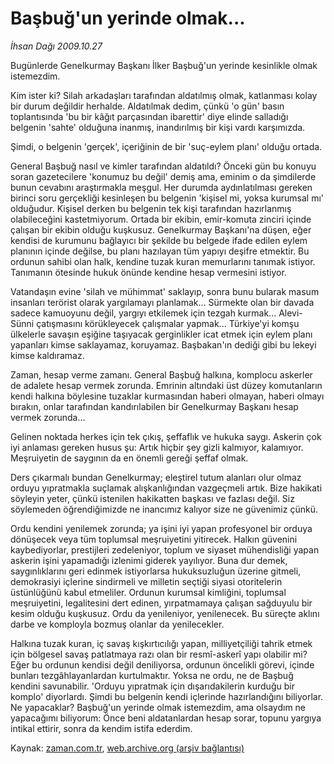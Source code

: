 # Başbuğ'un yerinde olmak...

*İhsan Dağı 2009.10.27*

<tr><td class="metin" colspan="2" style="padding-top: 20px; padding-left: 5px; ">Bugünlerde Genelkurmay Başkanı İlker Başbuğ'un yerinde kesinlikle olmak istemezdim.</td></tr><tr><td class="metin" colspan="2" style="padding-top: 20px; padding-left: 5px; "><p>Kim ister ki? Silah arkadaşları tarafından aldatılmış olmak, katlanması kolay bir durum değildir herhalde. Aldatılmak dedim, çünkü 'o gün' basın toplantısında 'bu bir kâğıt parçasından ibarettir' diye elinde salladığı belgenin 'sahte' olduğuna inanmış, inandırılmış bir kişi vardı karşımızda.
<p>Şimdi, o belgenin 'gerçek', içeriğinin de bir 'suç-eylem planı' olduğu ortada.
<p>General Başbuğ nasıl ve kimler tarafından aldatıldı? Önceki gün bu konuyu soran gazetecilere 'konumuz bu değil' demiş ama, eminim o da şimdilerde bunun cevabını araştırmakla meşgul. Her durumda aydınlatılması gereken birinci soru gerçekliği kesinleşen bu belgenin 'kişisel mi, yoksa kurumsal mı' olduğudur. Kişisel derken bu belgenin tek kişi tarafından hazırlanmış olabileceğini kastetmiyorum. Ortada bir ekibin, emir-komuta zinciri içinde çalışan bir ekibin olduğu kuşkusuz. Genelkurmay Başkanı'na düşen, eğer kendisi de kurumunu bağlayıcı bir şekilde bu belgede ifade edilen eylem planının içinde değilse, bu planı hazılayan tüm yapıyı deşifre etmektir. Bu ordunun sahibi olan halk, kendine tuzak kuran memurlarını tanımak istiyor. Tanımanın ötesinde hukuk önünde kendine hesap vermesini istiyor.
<p>Vatandaşın evine 'silah ve mühimmat' saklayıp, sonra bunu bularak masum insanları terörist olarak yargılamayı planlamak... Sürmekte olan bir davada sadece kamuoyunu değil, yargıyı etkilemek için tezgah kurmak... Alevi-Sünni çatışmasını körükleyecek çalışmalar yapmak... Türkiye'yi komşu ülkelerle savaşın eşiğine taşıyacak gerginlikler icat etmek için eylem planı yapanları kimse saklayamaz, koruyamaz. Başbakan'ın dediği gibi bu lekeyi kimse kaldıramaz.
<p>Zaman, hesap verme zamanı. General Başbuğ halkına, komplocu askerler de adalete hesap vermek zorunda. Emrinin altındaki üst düzey komutanların kendi halkına böylesine tuzaklar kurmasından haberi olmayan, haberi olmayı bırakın, onlar tarafından kandırılabilen bir Genelkurmay Başkanı hesap vermek zorunda...
<p>Gelinen noktada herkes için tek çıkış, şeffaflık ve hukuka saygı. Askerin çok iyi anlaması gereken husus şu: Artık hiçbir şey gizli kalmıyor, kalamıyor. Meşruiyetin de saygının da en önemli gereği şeffaf olmak.
<p>Ders çıkarmalı bundan Genelkurmay; eleştirel tutum alanları olur olmaz orduyu yıpratmakla suçlamak alışkanlığından vazgeçmeli artık. Bize hakikati söyleyin yeter, çünkü istenilen hakikatten başkası ve fazlası değil. Siz söylemeden öğrendiğimizde ne inancımız kalıyor size ne güvenimiz çünkü.
<p>Ordu kendini yenilemek zorunda; ya işini iyi yapan profesyonel bir orduya dönüşecek veya tüm toplumsal meşruiyetini yitirecek. Halkın güvenini kaybediyorlar, prestijleri zedeleniyor, toplum ve siyaset mühendisliği yapan askerin işini yapamadığı izlenimi giderek yayılıyor. Buna dur demek, saygınlıklarını geri edinmek istiyorlarsa hukuksuzluğun üzerine gitmeli, demokrasiyi içlerine sindirmeli ve milletin seçtiği siyasi otoritelerin üstünlüğünü kabul etmeliler. Ordunun kurumsal kimliğini, toplumsal meşruiyetini, legalitesini dert edinen, yırpatmamaya çalışan sağduyulu bir kesim olduğu kuşkusuz. Ordu da yenileniyor, yenilenecek. Bu süreçte aklını darbe ve komployla bozmuş olanlar da yenilecekler.
<p>Halkına tuzak kuran, iç savaş kışkırtıcılığı yapan, milliyetçiliği tahrik etmek için bölgesel savaş patlatmaya razı olan bir resmî-askerî yapı olabilir mi? Eğer bu ordunun kendisi değil deniliyorsa, ordunun öncelikli görevi, içinde bunları tezgâhlayanlardan kurtulmaktır. Yoksa ne ordu, ne de Başbuğ kendini savunabilir. 'Orduyu yıpratmak için dışarıdakilerin kurduğu bir komplo' diyorlardı. Şimdi bu belgenin kendi içlerinde hazırlandığını biliyorlar. Ne yapacaklar? Başbuğ'un yerinde olmak istemezdim, ama olsaydım ne yapacağımı biliyorum: Önce beni aldatanlardan hesap sorar, topunu yargıya intikal ettirir, sonra da kendim istifa ederdim. <br/></p></p></p></p></p></p></p></p></p></td></tr>

Kaynak: [zaman.com.tr](http://zaman.com.tr/yazar.do?yazino=908162), [web.archive.org (arşiv bağlantısı)](http://web.archive.org/web/20100107033545/http://www.zaman.com.tr:80/yazar.do?yazino=908162)
